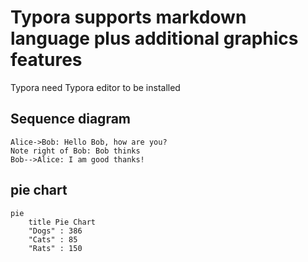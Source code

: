 # Typora supports markdown language plus additional graphics features
Typora need Typora editor to be installed
## Sequence diagram
```sequence
Alice->Bob: Hello Bob, how are you?
Note right of Bob: Bob thinks
Bob-->Alice: I am good thanks!
```
## pie  chart
```mermaid
pie
    title Pie Chart
    "Dogs" : 386
    "Cats" : 85
    "Rats" : 150 
```